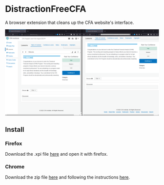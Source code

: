 # DistractionFreeCFA
A browser extension that cleans up the CFA website's interface.

![Before and After](before_and_after.png)

## Install

### Firefox
Download the .xpi file [here](https://github.com/henrystern/DistractionFreeCFA/releases/latest) and open it with firefox.

### Chrome
Download the zip file [here](https://github.com/henrystern/DistractionFreeCFA/releases/latest) and following the instructions [here](https://superuser.com/questions/247651/how-does-one-install-an-extension-for-chrome-browser-from-the-local-file-system).
